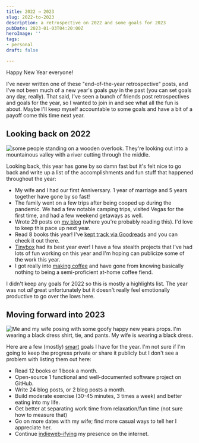 ```yaml
---
title: 2022 → 2023
slug: 2022-to-2023
description: a retrospective on 2022 and some goals for 2023
pubDate: 2023-01-03T04:20:00Z
heroImage: ''
tags:
- personal
draft: false

---
```

Happy New Year everyone!

I've never written one of these "end-of-the-year retrospective" posts, and I've not been much of a new year's goals _guy_ in the past (you can set goals any day, really). That said, I've seen a bunch of friends post retrospectives and goals for the year, so I wanted to join in and see what all the fun is about. Maybe I'll keep myself accountable to some goals and have a bit of a payoff come this time next year.

## Looking back on 2022

![some people standing on a wooden overlook. They're looking out into a mountainous valley with a river cutting through the middle.  ](https://res.cloudinary.com/mykalcodes/image/upload/v1672717650/Mykal%20Codes/PXL_20221001_201053172.MP_rwnj1f.jpg "my wife overlooking the squamish BC area on a trail up the sea-to-sky gondola")

Looking back, this year has gone by so damn fast but it's felt nice to go back and write up a list of the accomplishments and fun stuff that happened throughout the year:

* My wife and I had our first Anniversary. 1 year of marriage and 5 years together have gone by so fast!
* The family went on a few trips after being cooped up during the pandemic. We had a few notable camping trips, visited Vegas for the first time, and had a few weekend getaways as well.
* Wrote 29 posts on [my blog](https://mykal.codes) (where you're probably reading this). I'd love to keep this pace up next year.
* Read 8 books this year! I've [kept track via Goodreads](https://www.goodreads.com/review/list/141327631-mykal?ref=nav_mybooks&shelf=read) and you can check it out there.
* [Tinybox](https://tinybox.dev) had its best year ever! I have a few stealth projects that I've had lots of fun working on this year and I'm hoping can publicize some of the work this year.
* I got really into [making coffee](https://mykal.codes/tags/coffee) and have gone from knowing basically nothing to being a semi-proficient at-home coffee fiend.

I didn't keep any goals for 2022 so this is mostly a highlights list. The year was not _all_ great unfortunately but it doesn't really feel emotionally productive to go over the lows here.

## Moving forward into 2023

![Me and my wife posing with some goofy happy new years props. I'm wearing a black dress shirt, tie, and pants. My wife is wearing a black dress.](https://res.cloudinary.com/mykalcodes/image/upload/v1672719710/Mykal%20Codes/happy-new-years_bgqmwk.jpg "My wife and I at my Father In Law's wedding / new yearrs party (unconventional, I know!) it was a great time.")

Here are a few (mostly) [smart](https://www.smartsheet.com/blog/essential-guide-writing-smart-goals) goals I have for the year. I'm not sure if I'm going to keep the progress private or share it publicly but I don't see a problem with listing them out here:

* Read 12 books or 1 book a month.
* Open-source 1 functional and well-documented software project on GitHub.
* Write 24 blog posts, or 2 blog posts a month.
* Build moderate exercise (30-45 minutes, 3 times a week) and better eating into my life.
* Get better at separating work time from relaxation/fun time (not sure how to measure that)
* Go on more dates with my wife; find more casual ways to tell her I appreciate her.
* Continue [indieweb-ifying](https://indieweb.org/) my presence on the internet.